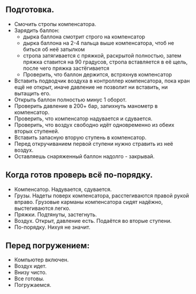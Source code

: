 ## Подготовка.
- Смочить стропы компенсатора.
- Зарядить баллон:
	- дырка баллона смотрит строго на компенсатор
	- дырка баллона на 2-4 пальца выше компенсатора, чтоб не биться об неё затылком
	- стропа затягивается с пряжкой, раскрытой полностью, затем пряжка ставится на 90 градусов, стропа вставляется в её щель, после чего пряжка застёгивается
	- Проверить, что баллон держится, встряхнув компенсатор
- Вставить подводчик воздуха в контроллер компенсатора, пока кран ещё не открыт, иначе давление не позволит ни вставить, ни вытащить его.
- Открыть баллон полностью минус 1 оборот.
- Проверить давление в 200+ бар, запихнуть манометр в компенсатор.
- Проверить, что компенсатор надувается и сдувается.
- Проверить, что воздух свободно идёт одновременно из обеих вторых ступеней.
- Вставить запасную вторую ступень в компенсатор.
- Перед откручиванием первой ступени нужно стравить из неё воздух.
- Оставляешь снаряженный баллон надолго - закрывай.

## Когда готов проверь всё по-порядку.

- Компенсатор. Надувается, сдувается.
- Грузы. Надеты поверх компенсатора, расстегиваются правой рукой вправо. Грузовые карманы компенсатора сидят надёжно, выстегиваются легко.
- Пряжки. Подтянуты, застегнуть.
- Воздух. Открыт, давление есть. Подаётся во вторые ступени.
- По-порядку. Нихуя не значит.

## Перед погружением:
- Компьютер включен.
- Воздух идет.
- Внизу чисто.
- Все готовы.
- Погружаемся.